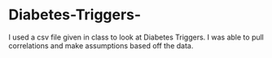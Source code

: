 # Diabetes-Triggers-
I used a csv file given in class to look at Diabetes Triggers. I was able to pull correlations and make assumptions based off the data. 
